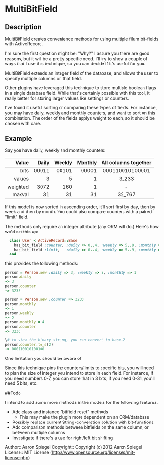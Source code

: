 # MultiBitField #

## Description ##

MultiBitField creates convenience methods for using multiple filum bit-fields with ActiveRecord.

I'm sure the first question might be: "Why?"  I assure you there are good reasons, but it will be a pretty specific need.  I'll try to show a couple of ways that I use this technique, so you can decide if it's useful for you.

MultiBitField extends an integer field of the database, and allows the user to specify multiple columns on that field.

Other plugins have leveraged this technique to store multiple boolean flags in a single database field.  While that's certainly possible with this tool, it really better for storing larger values like settings or counters.

I've found it useful sorting or comparing these types of fields.  For instance, you may have daily, weekly and monthly counters, and want to sort on this combination.  The order of the fields applys weight to each, so it should be chosen with care.

## Example ##

Say you have daily, weekly and monthly counters:

 Value     | Daily    | Weekly  | Monthly  |  All columns together 
 --------: | ------:  | ------: | -------: | :--------------------:
 bits      | 00011    | 00101   | 00001    |  000110010100001      
 values    | 3        | 5       | 1        |  3_233                
 weighted  | 3072     | 160     | 1        |  -                    
 maxval    | 31       | 31      | 31       |  32_767               
 
If this model is now sorted in ascending order, it'll sort first by day, then by week and then by month.  You could also compare counters with a paired "limit" field.

The methods only require an integer attribute (any ORM will do.)  Here's how we'd set this up:

```ruby
  class User < ActiveRecord::Base
    has_bit_field :counter, :daily => 0..4, :weekly => 5..9, :monthly => 10..14
	has_bit_field :limit,   :daily => 0..4, :weekly => 5..9, :monthly => 10..14
  end
```

this provides the following methods:

```ruby
person = Person.new :daily => 3, :weekly => 5, :monthly => 1
person.daily 
-> 3
person.counter
-> 3233

person = Person.new :counter => 3233
person.monthly
-> 1
person.weekly
-> 5
person.monthly = 4
person.counter
-> 3236

\# to view the binary string, you can convert to base-2
person.counter.to_s(2)
-> 000110010100100
```

One limitation you should be aware of:

Since this technique pins the counters/limits to specific bits, you will need to plan the size of integer you intend to store in each field.  For instance, if you need numbers 0-7, you can store that in 3 bits, if you need 0-31, you'll need 5 bits, etc.

##Todo

I intend to add some more methods in the models for the following features:

  * Add class and instance "bitfield reset" methods
  	- This may make the plugin more dependent on an ORM/database
  * Possibly replace current String-converstion solution with bit-functions
  * Add comparison methods between bitfields on the same column, or between multiple columns
  * Investigate if there's a use for right/left bit shifting

Author:: Aaron Spiegel
Copyright:: Copyright (c) 2012 Aaron Spiegel
License:: MIT License (http://www.opensource.org/licenses/mit-license.php)